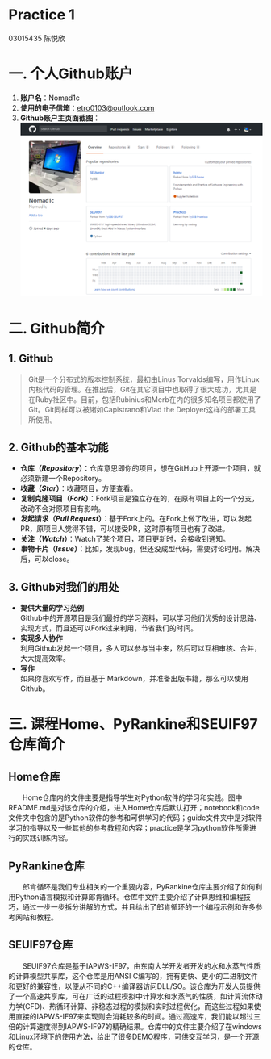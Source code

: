 # Practice 1
03015435 陈悦欣
# 一. 个人Github账户
1. **账户名**：Nomad1c
2. **使用的电子信箱**：etro0103@outlook.com
3. **Github账户主页面截图**：![myscreenshot](./myscreenshot.png)

# 二. Github简介

## 1. Github
> Git是一个分布式的版本控制系统，最初由Linus Torvalds编写，用作Linux内核代码的管理。在推出后，Git在其它项目中也取得了很大成功，尤其是在Ruby社区中。目前，包括Rubinius和Merb在内的很多知名项目都使用了Git。Git同样可以被诸如Capistrano和Vlad the Deployer这样的部署工具所使用。

## 2. Github的基本功能
- **仓库（*Repository*）**：仓库意思即你的项目，想在GitHub上开源一个项目，就必须新建一个Repository。
- **收藏（*Star*）**：收藏项目，方便查看。
- **复制克隆项目（*Fork*）**：Fork项目是独立存在的，在原有项目上的一个分支，改动不会对原项目有影响。
- **发起请求（*Pull Request*）**：基于Fork上的。在Fork上做了改进，可以发起PR，原项目人觉得不错，可以接受PR，这时原有项目也有了改进。
- **关注（*Watch*）**：Watch了某个项目，项目更新时，会接收到通知。
- **事物卡片（*Issue*）**：比如，发现bug，但还没成型代码，需要讨论时用。解决后，可以close。

## 3. Github对我们的用处
- **提供大量的学习范例**  
Github中的开源项目是我们最好的学习资料，可以学习他们优秀的设计思路、实现方式，而且还可以Fork过来利用，节省我们的时间。
- **实现多人协作**  
利用Github发起一个项目，多人可以参与当中来，然后可以互相审核、合并，大大提高效率。
- **写作**  
如果你喜欢写作，而且基于 Markdown，并准备出版书籍，那么可以使用Github。

# 三. 课程Home、PyRankine和SEUIF97仓库简介
## Home仓库
&emsp;&emsp;Home仓库内的文件主要是指导学生对Python软件的学习和实践。图中README.md是对该仓库的介绍，进入Home仓库后默认打开；notebook和code文件夹中包含的是Python软件的参考和可供学习的代码；guide文件夹中是对软件学习的指导以及一些其他的参考教程和内容；practice是学习python软件所需进行的实践训练内容。
## PyRankine仓库
&emsp;&emsp;郎肯循环是我们专业相关的一个重要内容，PyRankine仓库主要介绍了如何利用Python语言模拟和计算郎肯循环。仓库中文件主要介绍了计算思维和编程技巧，通过一步一步拆分讲解的方式，并且给出了郎肯循环的一个编程示例和许多参考网站和教程。
## SEUIF97仓库
&emsp;&emsp;SEUIF97仓库是基于IAPWS-IF97，由东南大学开发者开发的水和水蒸气性质的计算模型共享库，这个仓库是用ANSI C编写的，拥有更快、更小的二进制文件和更好的兼容性，以便从不同的C++编译器访问DLL/SO。该仓库为开发人员提供了一个高速共享库，可在广泛的过程模拟中计算水和水蒸气的性质，如计算流体动力学(CFD)、热循环计算、非稳态过程的模拟和实时过程优化，而这些过程如果使用直接的IAPWS-IF97来实现则会消耗较多的时间。通过高速库，我们能以超过三倍的计算速度得到IAPWS-IF97的精确结果。仓库中的文件主要介绍了在windows和Linux环境下的使用方法，给出了很多DEMO程序，可供交互学习，是一个开源的仓库。